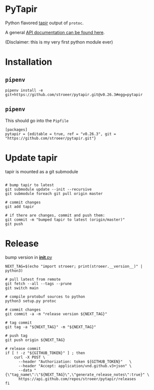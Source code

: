 # PyTapir

Python flavored [tapir](https://github.com/stroeer/tapir/) output of `protoc`.

A general [API documentation can be found here](https://stroeer.github.io/tapir/).

(Disclaimer: this is my very first python module ever)

# Installation

## `pipenv`

`pipenv install -e git+https://github.com/stroeer/pytapir.git@v0.26.3#egg=pytapir`

## `pipenv`

This should go into the `Pipfile`

```shell
[packages]
pytapir = {editable = true, ref = "v0.26.3", git = "https://github.com/stroeer/pytapir.git"}
```

# Update tapir

tapir is mounted as a git submodule

```shell

# bump tapir to latest
git submodule update --init --recursive
git submodule foreach git pull origin master

# commit changes
git add tapir

# if there are changes, commit and push them:
git commit -m "bumped tapir to latest (origin/master)"
git push

```

# Release

bump version in [__init__.py](./stroeer/__init__.py)

```shell
NEXT_TAG=$(echo "import stroeer; print(stroeer.__version__)" | python3)

# pull latest from remote
git fetch --all --tags --prune
git switch main

# compile protobuf sources to python
python3 setup.py protoc

# commit changes
git commit -a -m "release version ${NEXT_TAG}"

# tag commit
git tag -a "${NEXT_TAG}" -m "${NEXT_TAG}"

# push tag
git push origin ${NEXT_TAG}

# release commit
if [ ! -z "${GITHUB_TOKEN}" ] ; then
    curl -X POST \
      --header "Authorization: token ${GITHUB_TOKEN}" 	\
      --header "Accept: application/vnd.github.v3+json"	\
      --data "{\"tag_name\":\"${NEXT_TAG}\",\"generate_release_notes\":true}" \
      https://api.github.com/repos/stroeer/pytapir/releases
fi
```
